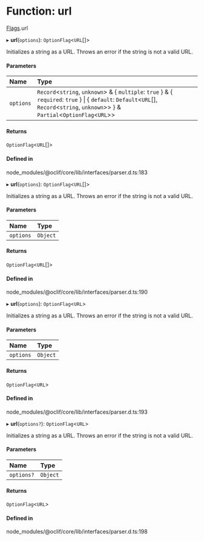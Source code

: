 # Function: url

[Flags](../modules/Flags.md).url

▸ **url**(`options`): `OptionFlag`<`URL`[]\>

Initializes a string as a URL. Throws an error
if the string is not a valid URL.

#### Parameters

| Name | Type |
| :------ | :------ |
| `options` | `Record`<`string`, `unknown`\> & { `multiple`: ``true``  } & { `required`: ``true``  } \| { `default`: `Default`<`URL`[], `Record`<`string`, `unknown`\>\>  } & `Partial`<`OptionFlag`<`URL`\>\> |

#### Returns

`OptionFlag`<`URL`[]\>

#### Defined in

node_modules/@oclif/core/lib/interfaces/parser.d.ts:183

▸ **url**(`options`): `OptionFlag`<`URL`[]\>

Initializes a string as a URL. Throws an error
if the string is not a valid URL.

#### Parameters

| Name | Type |
| :------ | :------ |
| `options` | `Object` |

#### Returns

`OptionFlag`<`URL`[]\>

#### Defined in

node_modules/@oclif/core/lib/interfaces/parser.d.ts:190

▸ **url**(`options`): `OptionFlag`<`URL`\>

Initializes a string as a URL. Throws an error
if the string is not a valid URL.

#### Parameters

| Name | Type |
| :------ | :------ |
| `options` | `Object` |

#### Returns

`OptionFlag`<`URL`\>

#### Defined in

node_modules/@oclif/core/lib/interfaces/parser.d.ts:193

▸ **url**(`options?`): `OptionFlag`<`URL`\>

Initializes a string as a URL. Throws an error
if the string is not a valid URL.

#### Parameters

| Name | Type |
| :------ | :------ |
| `options?` | `Object` |

#### Returns

`OptionFlag`<`URL`\>

#### Defined in

node_modules/@oclif/core/lib/interfaces/parser.d.ts:198
